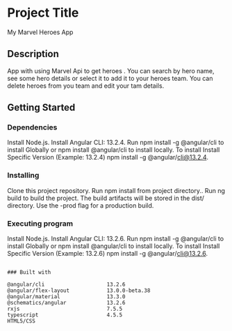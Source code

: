 # Project Title

My Marvel Heroes App

## Description

App with using Marvel Api to get heroes . You can search by hero name, see some hero details or select it to add it to your heroes team.
You can delete heroes from you team and edit your tam details.


## Getting Started

### Dependencies
Install Node.js.
Install Angular CLI: 13.2.4.
Run npm install -g @angular/cli to install Globally or npm install @angular/cli to install locally. To install Install Specific Version (Example: 13.2.4) npm install -g @angular/cli@13.2.4.

### Installing

Clone this project repository.
Run npm install from project directory..
Run ng build to build the project. The build artifacts will be stored in the dist/ directory. Use the -prod flag for a production build.

### Executing program

Install Node.js.
Install Angular CLI: 13.2.6.
Run npm install -g @angular/cli to install Globally or npm install @angular/cli to install locally. To install Install Specific Version (Example: 13.2.6) npm install -g @angular/cli@13.2.6.
```

### Built with

@angular/cli                    13.2.6
@angular/flex-layout            13.0.0-beta.38
@angular/material               13.3.0
@schematics/angular             13.2.6
rxjs                            7.5.5
typescript                      4.5.5
HTML5/CSS
    







